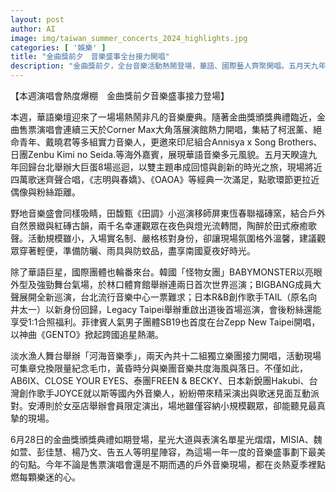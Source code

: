 ```yaml
---
layout: post
author: AI
image: img/taiwan_summer_concerts_2024_highlights.jpg
categories: [ '娛樂' ]
title: "金曲獎前夕　音樂盛事全台接力開唱"
description: "金曲獎前夕，全台音樂活動熱鬧登場，華語、國際藝人齊聚開唱。五月天九年回歸台北大巨蛋，田馥甄恆春野地療癒唱，BABYMONSTER、SB19等海外團體首度巡演。獨立、主流樂團、限定演出齊放異彩，預告今年金曲頒獎典禮再掀高潮。"
---
```

【本週演唱會熱度爆棚　金曲獎前夕音樂盛事接力登場】

本週，華語樂壇迎來了一場場熱鬧非凡的音樂慶典。隨著金曲獎頒獎典禮臨近，金曲售票演唱會連續三天於Corner Max大角落展演館熱力開唱，集結了柯泯薰、絕命青年、戴曉君等多組實力音樂人，更邀來印尼組合Annisya x Song Brothers、日團Zenbu Kimi no Seida.等海外嘉賓，展現華語音樂多元風貌。五月天睽違九年回歸台北舉辦大巨蛋8場巡迴，以雙主題串成回憶與創新的時光之旅，現場將近四萬歌迷齊聲合唱，《志明與春嬌》、《OAOA》等經典一次滿足，點歌環節更拉近偶像與粉絲距離。

野地音樂盛會同樣吸睛，田馥甄《田調》小巡演移師屏東恆春聯福磚窯，結合戶外自然景緻與紅磚古韻，兩千名幸運觀眾在夜色與燈光流轉間，陶醉於田式療癒歌聲。活動規模雖小，入場實名制、嚴格核對身份，卻讓現場氛圍格外溫馨，建議觀眾穿著輕便，準備防曬、雨具與防蚊品，盡享南國夏夜好時光。

除了華語巨星，國際團體也輪番來台。韓國「怪物女團」BABYMONSTER以亮眼外型及強勁舞台氣場，於林口體育館舉辦連兩日首次世界巡演；BIGBANG成員大聲展開全新巡演，台北流行音樂中心一票難求；日本R&B創作歌手TAIL（原名向井太一）以新身份回歸，Legacy Taipei舉辦重啟出道後首場巡演，會後粉絲還能享受1:1合照福利。菲律賓人氣男子團體SB19也首度在台Zepp New Taipei開唱，以神曲《GENTO》掀起跨國追星熱潮。

淡水漁人舞台舉辦「河海音樂季」，兩天內共十二組獨立樂團接力開唱，活動現場可集章兌換限量紀念毛巾，黃昏時分與樂團音樂共度海風與落日。不僅如此，AB6IX、CLOSE YOUR EYES、泰團FREEN & BECKY、日本新銳團Hakubi、台灣創作歌手JOYCE就以斯等國內外音樂人，紛紛帶來精采演出與歌迷見面互動派對。安溥則於女巫店舉辦會員限定演出，場地雖僅容納小規模觀眾，卻能聽見最真摯的現場。

6月28日的金曲獎頒獎典禮如期登場，星光大道與表演名單星光熠熠，MISIA、魏如萱、彭佳慧、楊乃文、告五人等明星陣容，為這場一年一度的音樂盛事劃下最美的句點。今年不論是售票演唱會還是不期而遇的戶外音樂現場，都在炎熱夏季裡點燃每顆樂迷的心。